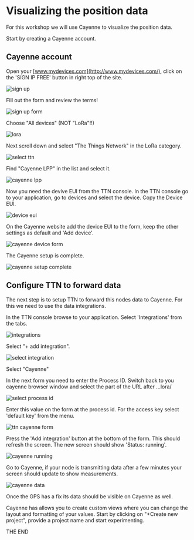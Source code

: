 # Visualizing the position data

For this workshop we will use Cayenne to visualize the position data. 

Start by creating a Cayenne account.

## Cayenne account

Open your [www.mydevices.com](http://www.mydevices.com/), click on the 'SIGN IP FREE' button in right top of the site.

![sign up](images/image00014.png)

Fill out the form and review the terms!

![sign up form](images/image00016.png)

Choose "All devices" (NOT "LoRa"!!)

![lora](images/image00029.png)

Next scroll down and select "The Things Network" in the LoRa category.

![select ttn](images/image00030.png)

Find "Cayenne LPP" in the list and select it.

![cayenne lpp](images/image00018.png)

Now you need the devive EUI from the TTN console. In the TTN console go to your application, go to devices and select the device. Copy the Device EUI.

![device eui](images/image00020.png)

On the Cayenne website add the device EUI to the form, keep the other settings as default and 'Add device'.

![cayenne device form](images/image00031.png)

The Cayenne setup is complete.

![cayenne setup complete](images/image00032.png)

## Configure TTN to forward data

The next step is to setup TTN to forward this nodes data to Cayenne. For this we need to use the data integrations.

In the TTN console browse to your application. Select 'Integrations' from the tabs.

![integrations](images/image00023.png)

Select "+ add integration".

![select integration](images/image00024.png)

Select "Cayenne"

In the next form you need to enter the Process ID. Switch back to you cayenne browser window and select the part of the URL after ...lora/

![select process id](images/image00025.png)

Enter this value on the form at the process id. For the access key select 'default key' from the menu.

![ttn cayenne form](images/image00026.png)

Press the 'Add integration' button at the bottom of the form. This should refresh the screen. The new screen should show 'Status: running'.

![cayenne running](images/image00027.png)

Go to Cayenne, if your node is transmitting data after a few minutes your screen should update to show measurements.

![cayenne data](images/image00033.png)

Once the GPS has a fix its data should be visible on Cayenne as well.

Cayenne has allows you to create custom views where you can change the layout and formatting of your values. Start by clicking on "+Create new project", provide a project name and start experimenting.

THE END